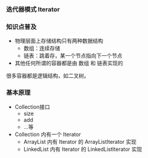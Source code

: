 ### 迭代器模式 Iterator

### 知识点普及

- 物理层面上存储结构只有两种数据结构
    - 数组：连续存储
    - 链表：跳着存，某一个节点指向下一个节点
- 其他任何所谓的容器都是由 数组 和 链表实现的

很多容器都是逻辑结构，如二叉树。


### 基本原理

- Collection接口
    - size
    - add 
    - ...等
- Collection 内有一个 Iterator
    - ArrayList 内有 Iterator 的 ArrayListIterator 实现
    - LinkedList 内有 Iterator 的 LinkedListIterator 实现


